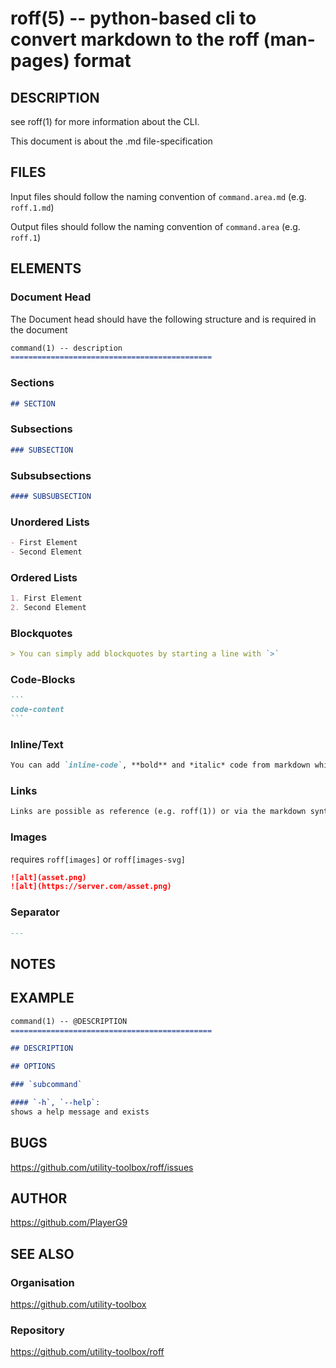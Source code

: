 roff(5) -- python-based cli to convert markdown to the roff (man-pages) format
=============================================

## DESCRIPTION

see roff(1) for more information about the CLI.

This document is about the .md file-specification

## FILES

Input files should follow the naming convention of `command.area.md` (e.g. `roff.1.md`)

Output files should follow the naming convention of `command.area` (e.g. `roff.1`)

## ELEMENTS

### Document Head

The Document head should have the following structure and is required in the document

```markdown
command(1) -- description
=============================================
```

### Sections

```markdown
## SECTION
```

### Subsections

```markdown
### SUBSECTION
```

### Subsubsections

```markdown
#### SUBSUBSECTION
```

### Unordered Lists

```markdown
- First Element
- Second Element
```

### Ordered Lists

```markdown
1. First Element
2. Second Element
```

### Blockquotes

```markdown
> You can simply add blockquotes by starting a line with `>`
```

### Code-Blocks

````markdown
```
code-content
```
````

### Inline/Text

```markdown
You can add `inline-code`, **bold** and *italic* code from markdown which are displayed in their own way
```

### Links

```markdown
Links are possible as reference (e.g. roff(1)) or via the markdown syntax (e.g. [repository](https://github.com/utiltiy-toolbox/roff))
```

### Images

requires `roff[images]` or `roff[images-svg]`

```markdown
![alt](asset.png)
![alt](https://server.com/asset.png)
```

### Separator

```markdown
---
```

## NOTES


## EXAMPLE

````markdown
command(1) -- @DESCRIPTION
=============================================

## DESCRIPTION

## OPTIONS

### `subcommand`

#### `-h`, `--help`:
shows a help message and exists
````

## BUGS

https://github.com/utility-toolbox/roff/issues

## AUTHOR

https://github.com/PlayerG9

## SEE ALSO

### Organisation
https://github.com/utility-toolbox

### Repository
https://github.com/utility-toolbox/roff
